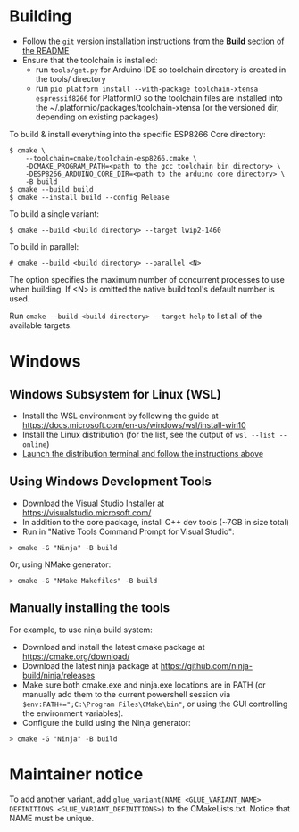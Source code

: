 # Building

- Follow the `git` version installation instructions from the [**Build** section of the README](README.md#Build)
- Ensure that the toolchain is installed:
  - run `tools/get.py` for Arduino IDE so toolchain directory is created in the tools/ directory
  - run `pio platform install --with-package toolchain-xtensa espressif8266` for PlatformIO so the toolchain files are installed into the ~/.platformio/packages/toolchain-xtensa (or the versioned dir, depending on existing packages)


To build & install everything into the specific ESP8266 Core directory:
```
$ cmake \
    --toolchain=cmake/toolchain-esp8266.cmake \
    -DCMAKE_PROGRAM_PATH=<path to the gcc toolchain bin directory> \
    -DESP8266_ARDUINO_CORE_DIR=<path to the arduino core directory> \
    -B build
$ cmake --build build
$ cmake --install build --config Release
```

To build a single variant:
```
$ cmake --build <build directory> --target lwip2-1460
```

To build in parallel:
```
# cmake --build <build directory> --parallel <N>
```
The option specifies the maximum number of concurrent processes to use when building. If \<N\> is omitted the native build tool's default number is used.

Run `cmake --build <build directory> --target help` to list all of the available targets.

# Windows

## Windows Subsystem for Linux (WSL)

- Install the WSL environment by following the guide at https://docs.microsoft.com/en-us/windows/wsl/install-win10
- Install the Linux distribution (for the list, see the output of `wsl --list --online`)
- [Launch the distribution terminal and follow the instructions above](#Building)

## Using Windows Development Tools

- Download the Visual Studio Installer at https://visualstudio.microsoft.com/
- In addition to the core package, install C++ dev tools (~7GB in size total)
- Run in "Native Tools Command Prompt for Visual Studio":
```
> cmake -G "Ninja" -B build
```
Or, using NMake generator:
```
> cmake -G "NMake Makefiles" -B build
```

## Manually installing the tools

For example, to use ninja build system:
- Download and install the latest cmake package at https://cmake.org/download/
- Download the latest ninja package at https://github.com/ninja-build/ninja/releases
- Make sure both cmake.exe and ninja.exe locations are in PATH (or manually add them to the current powershell session via `$env:PATH+=";C:\Program Files\CMake\bin"`, or using the GUI controlling the environment variables).
- Configure the build using the Ninja generator:
```
> cmake -G "Ninja" -B build
```

# Maintainer notice

To add another variant, add `glue_variant(NAME <GLUE_VARIANT_NAME> DEFINITIONS <GLUE_VARIANT_DEFINITIONS>)` to the CMakeLists.txt. Notice that NAME must be unique.
